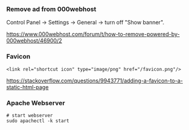 ### Remove ad from 000webhost

Control Panel -> Settings -> General -> turn off "Show banner".

https://www.000webhost.com/forum/t/how-to-remove-powered-by-000webhost/46900/2


### Favicon
```
<link rel="shortcut icon" type="image/png" href="/favicon.png"/>
```
https://stackoverflow.com/questions/9943771/adding-a-favicon-to-a-static-html-page


### Apache Webserver

```
# start webserver
sudo apachectl -k start
```